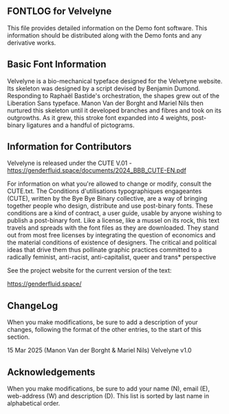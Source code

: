 ## FONTLOG for Velvelyne

This file provides detailed information on the Demo font software.
This information should be distributed along with the Demo fonts and any derivative works.

## Basic Font Information

Velvelyne is a bio-mechanical typeface designed for the Velvetyne website.
Its skeleton was designed by a script devised by Benjamin Dumond. Responding to Raphaël Bastide's orchestration, the shapes grew out of the Liberation Sans typeface. Manon Van der Borght and Mariel Nils then nurtured this skeleton until it developed branches and fibres and took on its outgrowths. As it grew, this stroke font expanded into 4 weights, post-binary ligatures and a handful of pictograms.

## Information for Contributors

Velvelyne is released under the CUTE V.01 - https://genderfluid.space/documents/2024_BBB_CUTE-EN.pdf

For information on what you're allowed to change or modify, consult the CUTE.txt. The Conditions d'utilisations typographiques engageantes (CUTE), written by the Bye Bye Binary collective, are a way of bringing together people who design, distribute and use post-binary fonts. These conditions are a kind of contract, a user guide, usable by anyone wishing to publish a post-binary font. Like a license, like a mussel on its rock, this text travels and spreads with the font files as they are downloaded. They stand out from most free licenses by integrating the question of economics and the material conditions of existence of designers. The critical and political ideas that drive them thus pollinate graphic practices committed to a radically feminist, anti-racist, anti-capitalist, queer and trans\* perspective

See the project website for the current version of the text:

https://genderfluid.space/

## ChangeLog

When you make modifications, be sure to add a description of your changes,
following the format of the other entries, to the start of this section.

15 Mar 2025 (Manon Van der Borght & Mariel Nils) Velvelyne v1.0

## Acknowledgements

When you make modifications, be sure to add your name (N), email (E),
web-address (W) and description (D). This list is sorted by last name in
alphabetical order.
